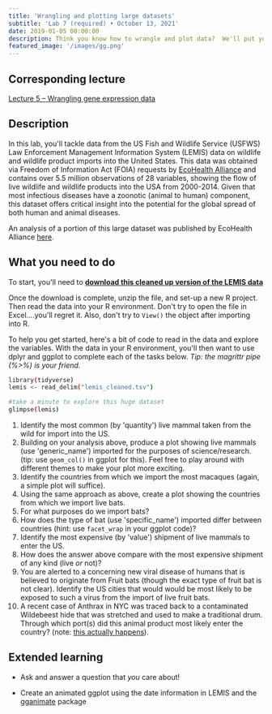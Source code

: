 ```yaml
---
title: 'Wrangling and plotting large datasets'
subtitle: 'Lab 7 (required) • October 13, 2021'
date: 2019-01-05 00:00:00
description: Think you know how to wrangle and plot data?  We'll put your skills to the test using a dataframe with millions of rows.  To illustrate the general utility of the methods you've learned thus far in the course, we'll step away from gene expression for this lab and instead explore data from a completely different type of study.
featured_image: '/images/gg.png'
---
```


## Corresponding lecture

[Lecture 5 – Wrangling gene expression data](https://diytranscriptomics.com/project/lecture-05)

## Description

In this lab, you'll tackle data from the US Fish and Wildlife Service (USFWS) Law Enforcement Management Information System (LEMIS) data on wildlife and wildlife product imports into the United States. This data was obtained via Freedom of Information Act (FOIA) requests by [EcoHealth Alliance](https://www.ecohealthalliance.org/) and contains over 5.5 million observations of 28 variables, showing the flow of live wildlife and wildlife products into the USA from 2000-2014.  Given that most infectious diseases have a zoonotic (animal to human) component, this dataset offers critical insight into the potential for the global spread of both human and animal diseases.

An analysis of a portion of this large dataset was published by EcoHealth Alliance [here](https://doi.org/10.1007/s10393-017-1211-7).

## What you need to do

To start, you'll need to **[download this cleaned up version of the LEMIS data](https://drive.google.com/file/d/1-GAGY0us-eqzfawPfxI88B-Qeyv1dycQ/view?usp=sharing)**

Once the download is complete, unzip the file, and set-up a new R project.  Then read the data into your R environment.  Don't try to open the file in Excel....you'll regret it.  Also, don't try to ```View()``` the object after importing into R.  

To help you get started, here's a bit of code to read in the data and explore the variables.  With the data in your R environment, you'll then want to use dplyr and ggplot to complete each of the tasks below.  *Tip: the magrittr pipe (%>%) is your friend.*


```bash
library(tidyverse)
lemis <- read_delim("lemis_cleaned.tsv")

#take a minute to explore this huge dataset
glimpse(lemis)
```

1. Identify the most common (by 'quantity') live mammal taken from the wild for import into the US.
2. Building on your analysis above, produce a plot showing live mammals (use 'generic_name') imported for the purposes of science/research. (tip: use ```geom_col()``` in ggplot for this).  Feel free to play around with different themes to make your plot more exciting.
3. Identify the countries from which we import the most macaques (again, a simple plot will suffice).
4. Using the same approach as above, create a plot showing the countries from which we import live bats.
5. For what purposes do we import bats?
6. How does the type of bat (use 'specific_name') imported differ between countries (hint: use ```facet_wrap``` in your ggplot code)?
7. Identify the most expensive (by 'value') shipment of live mammals to enter the US.
8. How does the answer above compare with the most expensive shipment of any kind (live *or* not)?
9. You are alerted to a concerning new viral disease of humans that is believed to originate from Fruit bats (though the exact type of fruit bat is not clear).  Identify the US cities that would would be most likely to be exposed to such a virus from the import of live fruit bats.
10. A recent case of Anthrax in NYC was traced back to a contaminated Wildebeest hide that was stretched and used to make a traditional drum.  Through which port(s) did this animal product most likely enter the country? (note: [this actually happens](https://www.cdc.gov/anthrax/animal-products/hides-drums.html)).


## Extended learning

* Ask and answer a question that *you* care about!

* Create an animated ggplot using the date information in LEMIS and the [gganimate](https://gganimate.com/) package

